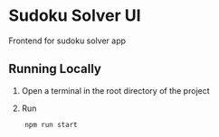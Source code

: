 # Sudoku Solver UI

Frontend for sudoku solver app

## Running Locally

1. Open a terminal in the root directory of the project

2. Run 
```shell 
    npm run start
```